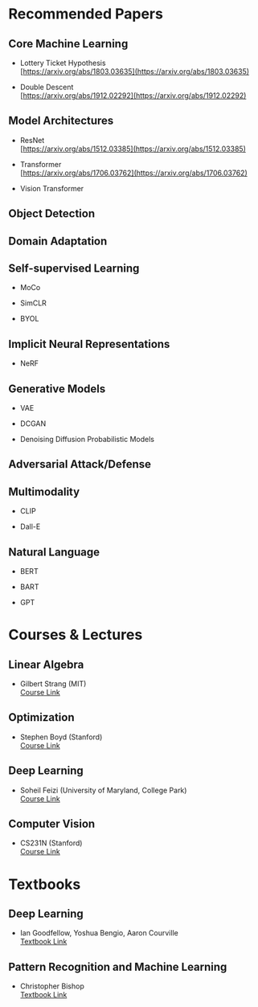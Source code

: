 # Recommended Papers

## Core Machine Learning

- Lottery Ticket Hypothesis <br>
[https://arxiv.org/abs/1803.03635](https://arxiv.org/abs/1803.03635)

- Double Descent <br>
[https://arxiv.org/abs/1912.02292](https://arxiv.org/abs/1912.02292)

## Model Architectures

- ResNet <br>
[https://arxiv.org/abs/1512.03385](https://arxiv.org/abs/1512.03385)

- Transformer <br>
[https://arxiv.org/abs/1706.03762](https://arxiv.org/abs/1706.03762)

- Vision Transformer

## Object Detection

## Domain Adaptation

## Self-supervised Learning

- MoCo

- SimCLR

- BYOL

## Implicit Neural Representations

- NeRF

## Generative Models

- VAE

- DCGAN

- Denoising Diffusion Probabilistic Models

## Adversarial Attack/Defense

## Multimodality

- CLIP

- Dall-E

## Natural Language

- BERT

- BART

- GPT

# Courses & Lectures

## Linear Algebra

- Gilbert Strang (MIT) <br>
[Course Link](https://ocw.mit.edu/courses/18-06sc-linear-algebra-fall-2011/)

## Optimization

- Stephen Boyd (Stanford) <br>
[Course Link](https://www.youtube.com/playlist?list=PL3940DD956CDF0622)

## Deep Learning

- Soheil Feizi (University of Maryland, College Park) <br>
[Course Link](https://www.cs.umd.edu/class/fall2020/cmsc828W/)

## Computer Vision

- CS231N (Stanford) <br>
[Course Link](http://cs231n.stanford.edu)

# Textbooks

## Deep Learning

- Ian Goodfellow, Yoshua Bengio, Aaron Courville <br>
[Textbook Link](https://www.deeplearningbook.org)

## Pattern Recognition and Machine Learning

- Christopher Bishop <br>
[Textbook Link](https://www.microsoft.com/en-us/research/uploads/prod/2006/01/Bishop-Pattern-Recognition-and-Machine-Learning-2006.pdf)
